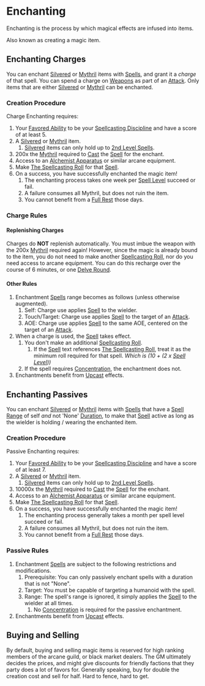 # Enchanting

Enchanting is the process by which magical effects are infused into items.

Also known as creating a magic item.

## Enchanting Charges

You can enchant [Silvered](../../Items/Material%20Properties/Silvered%20Property.md) or [Mythril](../Mythril.md) items with [Spells](../Spells.md), and grant it a *charge* of that spell. You can spend a charge on [Weapons](../../Items/Weapons.md) as part of an [Attack](../../Game%20Procedures/Attack.md). Only items that are either [Silvered](../../Items/Material%20Properties/Silvered%20Property.md) or [Mythril](../Mythril.md) can be enchanted.

### Creation Procedure

Charge Enchanting requires:

1. Your [Favored Ability](../../Player%20Characters/Favored%20Ability.md) to be your [Spellcasting Discipline](../The%20Spellcasting%20Disciplines/Spellcasting%20Disciplines.md) and have a score of at least 5.
2. A [Silvered](../../Items/Material%20Properties/Silvered%20Property.md) or [Mythril](../Mythril.md) item.
	1. [Silvered](../../Items/Material%20Properties/Silvered%20Property.md) items can only hold up to [2nd Level Spells](../Spells/Mythril%20Spells/Level%202/2nd%20Level%20Spells.md).
3. 200x the [Mythril](../Mythril.md) required to [Cast](../Spellcasting.md) the [Spell](../Spells.md) for the enchant.
4. Access to an [Alchemist Apparatus](../../Items/Individual%20Item%20Cards/Gear/1000%20Coins/Alchemist%20Apparatus.md) or similar arcane equipment.
5. Make [The Spellcasting Roll](../Spellcasting.md#The%20Spellcasting%20Roll) for that [Spell](../Spells.md).
6. On a success, you have successfully enchanted the magic item!
	1. The enchanting process takes one week per [Spell Level](../Spell%20Level.md) succeed or fail.
	2. A failure consumes all Mythril, but does not ruin the item.
	3. You cannot benefit from a [Full Rest](../../Game%20Procedures/Resting.md#Full%20Rest) those days.

### Charge Rules

#### Replenishing Charges

Charges do **NOT** replenish automatically. You must imbue the weapon with the 200x [Mythril](../Mythril.md) required again! However, since the magic is already bound to the item, you do not need to make another [Spellcasting Roll](../Spellcasting.md#The%20Spellcasting%20Roll), nor do you need access to arcane equipment. You can do this recharge over the course of 6 minutes, or one [Delve Round](../../Game%20Procedures/Round.md#Delve%20Round).

#### Other Rules

1. Enchantment [Spells](../Spells.md) range becomes as follows (unless otherwise augmented).
	1. Self: Charge use applies [Spell](../Spells.md) to the wielder.
	2. Touch/Target: Charge use applies [Spell](../Spells.md) to the target of an [Attack](../../Game%20Procedures/Attack.md).
	3. AOE: Charge use applies [Spell](../Spells.md) to the same AOE, centered on the target of an [Attack](../../Game%20Procedures/Attack.md).
2. When a charge is used, the [Spell](../Spells.md) takes effect.
	1. You don't make an additional [Spellcasting Roll](../Spellcasting.md#The%20Spellcasting%20Roll).
		1. If the [Spell](../Spells.md) text references [The Spellcasting Roll](../Spellcasting.md#The%20Spellcasting%20Roll), treat it as the minimum roll required for that spell. *Which is (10 + (2 x [Spell Level](../Spell%20Level.md)))*
	2. If the spell requires [Concentration](../Concentration.md), the enchantment does not.
3. Enchantments benefit from [Upcast](../Spellcasting.md#Upcast) effects.

## Enchanting Passives

You can enchant [Silvered](../../Items/Material%20Properties/Silvered%20Property.md) or [Mythril](../Mythril.md) items with [Spells](../Spells.md) that have a [Spell Range](../Spellcasting.md#Spell%20Range) of self *and* not 'None' [Duration](../Spellcasting.md#Duration), to make that [Spell](../Spells.md) active as long as the wielder is holding / wearing the enchanted item.

### Creation Procedure

Passive Enchanting requires:

1. Your [Favored Ability](../../Player%20Characters/Favored%20Ability.md) to be your [Spellcasting Discipline](../The%20Spellcasting%20Disciplines/Spellcasting%20Disciplines.md) and have a score of at least 7.
2. A [Silvered](../../Items/Material%20Properties/Silvered%20Property.md) or [Mythril](../Mythril.md) item.
	1. [Silvered](../../Items/Material%20Properties/Silvered%20Property.md) items can only hold up to [2nd Level Spells](../Spells/Mythril%20Spells/Level%202/2nd%20Level%20Spells.md).
3. 10000x the [Mythril](../Mythril.md) required to [Cast](../Spellcasting.md) the [Spell](../Spells.md) for the enchant.
4. Access to an [Alchemist Apparatus](../../Items/Individual%20Item%20Cards/Gear/1000%20Coins/Alchemist%20Apparatus.md) or similar arcane equipment.
5. Make [The Spellcasting Roll](../Spellcasting.md#The%20Spellcasting%20Roll) for that [Spell](../Spells.md).
6. On a success, you have successfully enchanted the magic item!
	1. The enchanting process generally takes a month per spell level succeed or fail.
	2. A failure consumes all Mythril, but does not ruin the item.
	3. You cannot benefit from a [Full Rest](../../Game%20Procedures/Resting.md#Full%20Rest) those days.

### Passive Rules

1. Enchantment [Spells](../Spells.md) are subject to the following restrictions and modifications.
	1. Prerequisite: You can only passively enchant spells with a duration that is not "None".
	2. Target: You must be capable of targeting a humanoid with the spell.
	3. Range: The spell's range is ignored, it simply applies the [Spell](../Spells.md) to the wielder at all times.
		1. No [Concentration](../Concentration.md) is required for the passive enchantment.
2. Enchantments benefit from [Upcast](../Spellcasting.md#Upcast) effects.

## Buying and Selling

By default, buying and selling magic items is reserved for high ranking members of the arcane guild, or black market dealers. The GM ultimately decides the prices, and might give discounts for friendly factions that they party does a lot of favors for. Generally speaking, buy for double the creation cost and sell for half. Hard to fence, hard to get.
